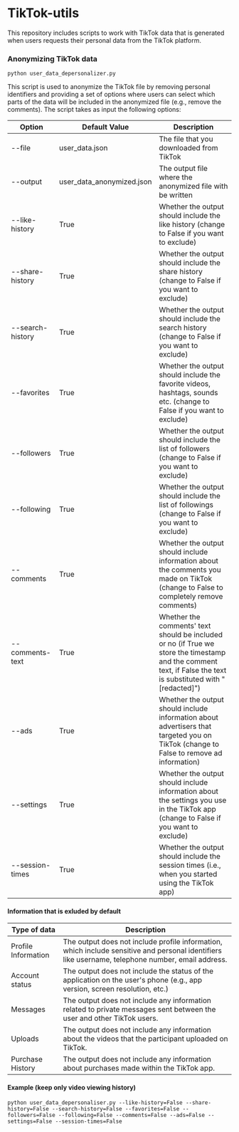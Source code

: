 # TikTok-utils

This repository includes scripts to work with TikTok data that is generated when users requests their personal data from the TikTok platform.


### Anonymizing TikTok data
```
python user_data_depersonalizer.py
```

This script is used to anonymize the TikTok file by removing personal identifiers and providing a set of options where users can select which parts of the data will be included in the anonymized file (e.g., remove the comments). The script takes as input the following options:

| Option           | Default Value             | Description                                                                                                                                                   |
|------------------|---------------------------|---------------------------------------------------------------------------------------------------------------------------------------------------------------|
| --file           | user_data.json            | The file that you downloaded from TikTok                                                                                                                      |
| --output         | user_data_anonymized.json | The output file where the anonymized file with be written                                                                                                     |
| --like-history   | True                      | Whether the output should include the like history (change to False if you want to exclude)                                                                   |
| --share-history  | True                      | Whether the output should include the share history (change to False if you want to exclude)                                                                  |
| --search-history | True                      | Whether the output should include the search history (change to False if you want to exclude)                                                                 |
| --favorites      | True                      | Whether the output should include the favorite videos, hashtags, sounds etc. (change to False if you want to exclude)                                         |
| --followers      | True                      | Whether the output should include the list of followers (change to False if you want to exclude)                                                              |
| --following      | True                      | Whether the output should include the list of followings (change to False if you want to exclude)                                                             |
| --comments       | True                      | Whether the output should include information about the comments you made on TikTok (change to False to completely remove comments)                           |
| --comments-text  | True                      | Whether the comments' text should be included or no (if True we store the timestamp and the comment text, if False the text is substituted with "[redacted]") |
| --ads            | True                      | Whether the output should include information about advertisers that targeted you on TikTok (change to False to remove ad information)                        |
| --settings       | True                      | Whether the output should include information about the settings you use in the TikTok app (change to False if you want to exclude)                           |
| --session-times  | True                      | Whether the output should include the session times (i.e., when you started using the TikTok app)                                                             |
#### Information that is exluded by default
| Type of data        | Description                                                                                                                                       |
|---------------------|---------------------------------------------------------------------------------------------------------------------------------------------------|
| Profile Information | The output does not include profile information, which include sensitive and personal identifiers like username, telephone number, email address. |
| Account status      | The output does not include the status of the application on the user's phone (e.g., app version, screen resolution, etc.)                        |
| Messages            | The output does not include any information related to private messages sent between the user and other TikTok users.                             |
| Uploads             | The output does not include any information about the videos that the participant uploaded on TikTok.                                             |
| Purchase History    | The output does not include any information about purchases made within the TikTok app.                                                           |


#### Example (keep only video viewing history)
```
python user_data_depersonaliser.py --like-history=False --share-history=False --search-history=False --favorites=False --followers=False --following=False --comments=False --ads=False --settings=False --session-times=False 
```



